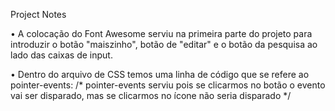 Project Notes

• A colocação do Font Awesome serviu na primeira parte do projeto para introduzir o botão "maiszinho", botão de "editar" e o botão da pesquisa ao lado das caixas de input.

• Dentro do arquivo de CSS temos uma linha de código que se refere ao pointer-events:
    /* pointer-events serviu pois se clicarmos no botão o evento vai ser disparado, mas se clicarmos no ícone não seria disparado */
